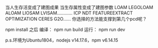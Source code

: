 当人生存活变成了建图成果
当生存属性变成了建图参数
LOAM LEGOLOAM ALOAM LIOSAM LVISAM…………
ICP NDT FEATUREEXTRACT OPTIMIZATION CERES G2O……
你选择的方法能支撑到第几个pcd呢？



npm install 之后
编译：
npm run build
运行：
npm run dev

p.s.环境为Ubuntu1804，nodejs v14.17.6，npm v6.14.15 
